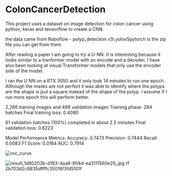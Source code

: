 # ColonCancerDetection
This project uses a dataset on image detection for colon cancer using python, keras and tensorflow to create a CNN.

the data came from Roboflow - polyp_detection.v3i.yolov5pytorch is the zip file you can get from them.

After reading a paper I am going to try a U-NN. It is interesting because it looks similar to a tranformer model with an encode and a decoder. I have also been looking at visual Transformer models that only use the encoder side of the model.

I ran the U NN on a RTX 3050 and it only took 14 minutes to run one epoch. Although the masks are not perfect it was able to identify where the polyps are the shape is jsut a square instead of the shape of the polyp. I assume if I run more epoch this will perform better.

2,266 training images and 488 validation images
Training phase: 284 batches
Final training loss: 0.4080

61 validation batches (100%) completed in about 2.5 minutes
Final validation loss: 0.6223

Model Performance Metrics:
Accuracy: 0.7473
Precision: 0.7444
Recall: 0.0083
F1 Score: 0.0164
AUC: 0.7914

![roc_curve](https://github.com/user-attachments/assets/1035b54a-7e2b-4cf1-b0fd-444601422b7d)

![result_1d80203b-d183-4aa8-904d-ea3111560e20_jpg rf 2b703d2c8835dffffc35016f3fd5101f](https://github.com/user-attachments/assets/93b05727-1253-441c-9360-8213cc92610f)







